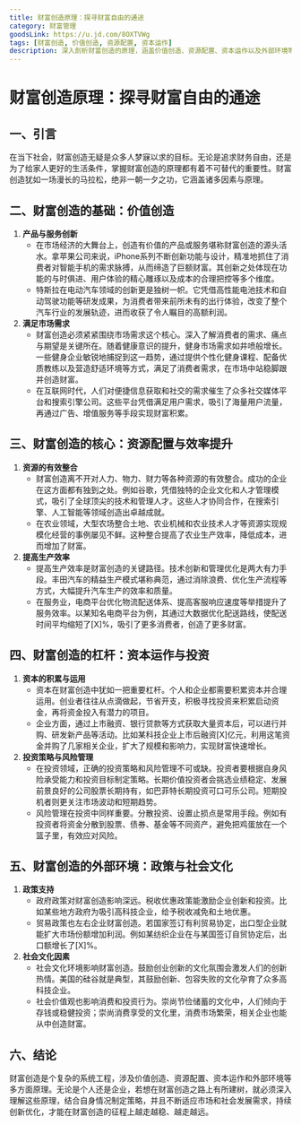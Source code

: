 ```yaml
---
title: 财富创造原理：探寻财富自由的通途
category: 财富管理
goodsLink: https://u.jd.com/8OXTVWg
tags: [财富创造, 价值创造, 资源配置, 资本运作]
description: 深入剖析财富创造的原理，涵盖价值创造、资源配置、资本运作以及外部环境等多方面因素，为个人和企业探寻财富自由之路提供全面的理论指导。
---
```


# 财富创造原理：探寻财富自由的通途

## 一、引言
在当下社会，财富创造无疑是众多人梦寐以求的目标。无论是追求财务自由，还是为了给家人更好的生活条件，掌握财富创造的原理都有着不可替代的重要性。财富创造犹如一场漫长的马拉松，绝非一朝一夕之功，它涵盖诸多因素与原理。

## 二、财富创造的基础：价值创造
1. **产品与服务创新**
   - 在市场经济的大舞台上，创造有价值的产品或服务堪称财富创造的源头活水。拿苹果公司来说，iPhone系列不断创新功能与设计，精准地抓住了消费者对智能手机的需求脉搏，从而缔造了巨额财富。其创新之处体现在功能的与时俱进、用户体验的精心雕琢以及成本的合理把控等多个维度。
   - 特斯拉在电动汽车领域的创新更是独树一帜。它凭借高性能电池技术和自动驾驶功能等研发成果，为消费者带来前所未有的出行体验，改变了整个汽车行业的发展轨迹，进而收获了令人瞩目的高额利润。
2. **满足市场需求**
   - 财富创造必须紧紧围绕市场需求这个核心。深入了解消费者的需求、痛点与期望是关键所在。随着健康意识的提升，健身市场需求如井喷般增长。一些健身企业敏锐地捕捉到这一趋势，通过提供个性化健身课程、配备优质教练以及营造舒适环境等方式，满足了消费者需求，在市场中站稳脚跟并创造财富。
   - 在互联网时代，人们对便捷信息获取和社交的需求催生了众多社交媒体平台和搜索引擎公司。这些平台凭借满足用户需求，吸引了海量用户流量，再通过广告、增值服务等手段实现财富积累。

## 三、财富创造的核心：资源配置与效率提升
1. **资源的有效整合**
   - 财富创造离不开对人力、物力、财力等各种资源的有效整合。成功的企业在这方面都有独到之处。例如谷歌，凭借独特的企业文化和人才管理模式，吸引了全球顶尖的技术和管理人才。这些人才协同合作，在搜索引擎、人工智能等领域创造出卓越成就。
   - 在农业领域，大型农场整合土地、农业机械和农业技术人才等资源实现规模化经营的事例屡见不鲜。这种整合提高了农业生产效率，降低成本，进而增加了财富。
2. **提高生产效率**
   - 提高生产效率是财富创造的关键路径。技术创新和管理优化是两大有力手段。丰田汽车的精益生产模式堪称典范，通过消除浪费、优化生产流程等方式，大幅提升汽车生产的效率和质量。
   - 在服务业，电商平台优化物流配送体系、提高客服响应速度等举措提升了服务效率。以某知名电商平台为例，其通过大数据优化配送路线，使配送时间平均缩短了[X]%，吸引了更多消费者，创造了更多财富。

## 四、财富创造的杠杆：资本运作与投资
1. **资本的积累与运用**
   - 资本在财富创造中犹如一把重要杠杆。个人和企业都需要积累资本并合理运用。创业者往往从点滴做起，节省开支，积极寻找投资来积累启动资金，再将资金投入有潜力的项目。
   - 企业方面，通过上市融资、银行贷款等方式获取大量资本后，可以进行并购、研发新产品等活动。比如某科技企业上市后融资[X]亿元，利用这笔资金并购了几家相关企业，扩大了规模和影响力，实现财富快速增长。
2. **投资策略与风险管理**
   - 在投资领域，正确的投资策略和风险管理不可或缺。投资者要根据自身风险承受能力和投资目标制定策略。长期价值投资者会挑选业绩稳定、发展前景良好的公司股票长期持有，如巴菲特长期投资可口可乐公司。短期投机者则更关注市场波动和短期趋势。
   - 风险管理在投资中同样重要。分散投资、设置止损点是常用手段。例如有投资者将资金分散到股票、债券、基金等不同资产，避免把鸡蛋放在一个篮子里，有效应对风险。

## 五、财富创造的外部环境：政策与社会文化
1. **政策支持**
   - 政府政策对财富创造影响深远。税收优惠政策能激励企业创新和投资。比如某些地方政府为吸引高科技企业，给予税收减免和土地优惠。
   - 贸易政策也左右企业财富创造。若国家签订有利贸易协定，出口型企业就能扩大市场份额增加利润。例如某纺织企业在与某国签订自贸协定后，出口额增长了[X]%。
2. **社会文化因素**
   - 社会文化环境影响财富创造。鼓励创业创新的文化氛围会激发人们的创新热情。美国的硅谷就是典型，其鼓励创新、包容失败的文化孕育了众多高科技企业。
   - 社会价值观也影响消费和投资行为。崇尚节俭储蓄的文化中，人们倾向于存钱或稳健投资；崇尚消费享受的文化里，消费市场繁荣，相关企业也能从中创造财富。

## 六、结论
财富创造是个复杂的系统工程，涉及价值创造、资源配置、资本运作和外部环境等多方面原理。无论是个人还是企业，若想在财富创造之路上有所建树，就必须深入理解这些原理，结合自身情况制定策略，并且不断适应市场和社会发展需求，持续创新优化，才能在财富创造的征程上越走越稳、越走越远。